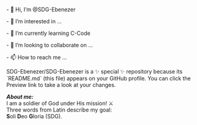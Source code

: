 <p>- 👋 Hi, I’m @SDG-Ebenezer</p>
<p>- 👀 I’m interested in ...</p>
<p>- 🌱 I’m currently learning C-Code</p>
<p>- 💞️ I’m looking to collaborate on ...</p>
<p>- 📫 How to reach me ...</p>

<p>
SDG-Ebenezer/SDG-Ebenezer is a ✨ special ✨ repository because its `README.md` (this file) appears on your GitHub profile.
You can click the Preview link to take a look at your changes.
</p>

<p style="font-size:"18px; font-family:Trebuchet, Helvetica, Arial, sans serif;"><b><i>About me:</i></b>
                                                                                <br>
  I am a soldier of God under His mission! ⚔️
    <br>
    Three words from Latin describe my goal:
    <br>
    <b>S</b>oli <b>D</b>eo <b>G</b>loria (SDG).
  </p>

